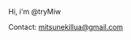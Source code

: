 Hi, i'm @tryMiw

  Contact: mitsunekillua@gmail.com

<!---
tryMiw/tryMiw is a ✨ special ✨ repository because its `README.md` (this file) appears on your GitHub profile.
You can click the Preview link to take a look at your changes.
--->
